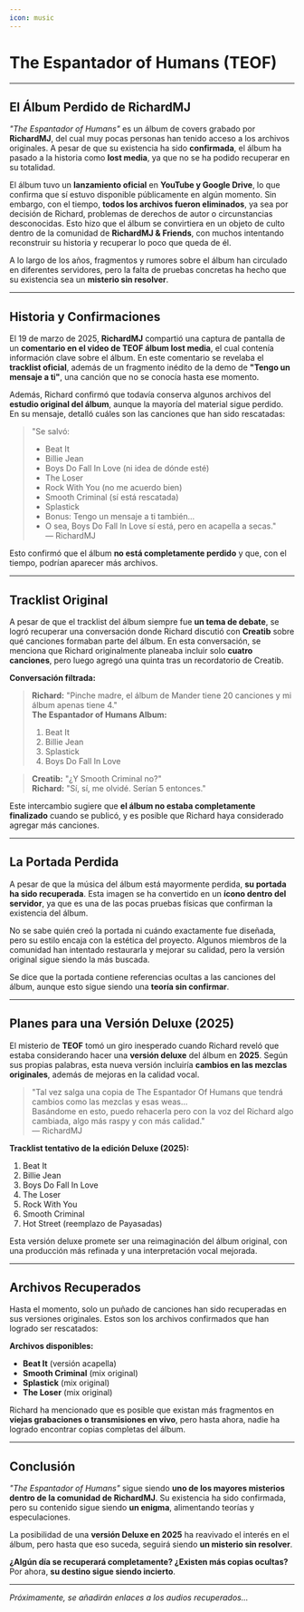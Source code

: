 ```yaml
---
icon: music
---
```

# The Espantador of Humans (TEOF)

***

## El Álbum Perdido de RichardMJ  

*"The Espantador of Humans"* es un álbum de covers grabado por **RichardMJ**, del cual muy pocas personas han tenido acceso a los archivos originales. A pesar de que su existencia ha sido **confirmada**, el álbum ha pasado a la historia como **lost media**, ya que no se ha podido recuperar en su totalidad.  

El álbum tuvo un **lanzamiento oficial** en **YouTube y Google Drive**, lo que confirma que sí estuvo disponible públicamente en algún momento. Sin embargo, con el tiempo, **todos los archivos fueron eliminados**, ya sea por decisión de Richard, problemas de derechos de autor o circunstancias desconocidas. Esto hizo que el álbum se convirtiera en un objeto de culto dentro de la comunidad de **RichardMJ & Friends**, con muchos intentando reconstruir su historia y recuperar lo poco que queda de él.  

A lo largo de los años, fragmentos y rumores sobre el álbum han circulado en diferentes servidores, pero la falta de pruebas concretas ha hecho que su existencia sea un **misterio sin resolver**.  

***

## Historia y Confirmaciones  

El 19 de marzo de 2025, **RichardMJ** compartió una captura de pantalla de un **comentario en el video de TEOF álbum lost media**, el cual contenía información clave sobre el álbum. En este comentario se revelaba el **tracklist oficial**, además de un fragmento inédito de la demo de **"Tengo un mensaje a ti"**, una canción que no se conocía hasta ese momento.  

Además, Richard confirmó que todavía conserva algunos archivos del **estudio original del álbum**, aunque la mayoría del material sigue perdido. En su mensaje, detalló cuáles son las canciones que han sido rescatadas:  

> "Se salvó:  
> - Beat It  
> - Billie Jean  
> - Boys Do Fall In Love (ni idea de dónde esté)  
> - The Loser  
> - Rock With You (no me acuerdo bien)  
> - Smooth Criminal (sí está rescatada)  
> - Splastick  
> - Bonus: Tengo un mensaje a ti también...  
> - O sea, Boys Do Fall In Love sí está, pero en acapella a secas."  
> — RichardMJ  

Esto confirmó que el álbum **no está completamente perdido** y que, con el tiempo, podrían aparecer más archivos.  

***

## Tracklist Original  

A pesar de que el tracklist del álbum siempre fue **un tema de debate**, se logró recuperar una conversación donde Richard discutió con **Creatib** sobre qué canciones formaban parte del álbum. En esta conversación, se menciona que Richard originalmente planeaba incluir solo **cuatro canciones**, pero luego agregó una quinta tras un recordatorio de Creatib.  

**Conversación filtrada:**  

> **Richard:** "Pinche madre, el álbum de Mander tiene 20 canciones y mi álbum apenas tiene 4."  
> **The Espantador of Humans Album:**  
> 1. Beat It  
> 2. Billie Jean  
> 3. Splastick  
> 4. Boys Do Fall In Love  

> **Creatib:** "¿Y Smooth Criminal no?"  
> **Richard:** "Sí, sí, me olvidé. Serían 5 entonces."  

Este intercambio sugiere que **el álbum no estaba completamente finalizado** cuando se publicó, y es posible que Richard haya considerado agregar más canciones.  

***

## La Portada Perdida  

A pesar de que la música del álbum está mayormente perdida, **su portada ha sido recuperada**. Esta imagen se ha convertido en un **ícono dentro del servidor**, ya que es una de las pocas pruebas físicas que confirman la existencia del álbum.  

No se sabe quién creó la portada ni cuándo exactamente fue diseñada, pero su estilo encaja con la estética del proyecto. Algunos miembros de la comunidad han intentado restaurarla y mejorar su calidad, pero la versión original sigue siendo la más buscada.  

Se dice que la portada contiene referencias ocultas a las canciones del álbum, aunque esto sigue siendo una **teoría sin confirmar**.  

***

## Planes para una Versión Deluxe (2025)  

El misterio de **TEOF** tomó un giro inesperado cuando Richard reveló que estaba considerando hacer una **versión deluxe** del álbum en **2025**. Según sus propias palabras, esta nueva versión incluiría **cambios en las mezclas originales**, además de mejoras en la calidad vocal.  

> "Tal vez salga una copia de The Espantador Of Humans que tendrá cambios como las mezclas y esas weas...  
> Basándome en esto, puedo rehacerla pero con la voz del Richard algo cambiada, algo más raspy y con más calidad."  
> — RichardMJ  

**Tracklist tentativo de la edición Deluxe (2025):**  
1. Beat It  
2. Billie Jean  
3. Boys Do Fall In Love  
4. The Loser  
5. Rock With You  
6. Smooth Criminal  
7. Hot Street (reemplazo de Payasadas)  

Esta versión deluxe promete ser una reimaginación del álbum original, con una producción más refinada y una interpretación vocal mejorada.  

***

## Archivos Recuperados  

Hasta el momento, solo un puñado de canciones han sido recuperadas en sus versiones originales. Estos son los archivos confirmados que han logrado ser rescatados:  

**Archivos disponibles:**  
- **Beat It** (versión acapella)  
- **Smooth Criminal** (mix original)  
- **Splastick** (mix original)  
- **The Loser** (mix original)  

Richard ha mencionado que es posible que existan más fragmentos en **viejas grabaciones o transmisiones en vivo**, pero hasta ahora, nadie ha logrado encontrar copias completas del álbum.  

---

## Conclusión  

*"The Espantador of Humans"* sigue siendo **uno de los mayores misterios dentro de la comunidad de RichardMJ**. Su existencia ha sido confirmada, pero su contenido sigue siendo **un enigma**, alimentando teorías y especulaciones.  

La posibilidad de una **versión Deluxe en 2025** ha reavivado el interés en el álbum, pero hasta que eso suceda, seguirá siendo **un misterio sin resolver**.  

**¿Algún día se recuperará completamente? ¿Existen más copias ocultas?**  
Por ahora, **su destino sigue siendo incierto**.  

---

*Próximamente, se añadirán enlaces a los audios recuperados...*
